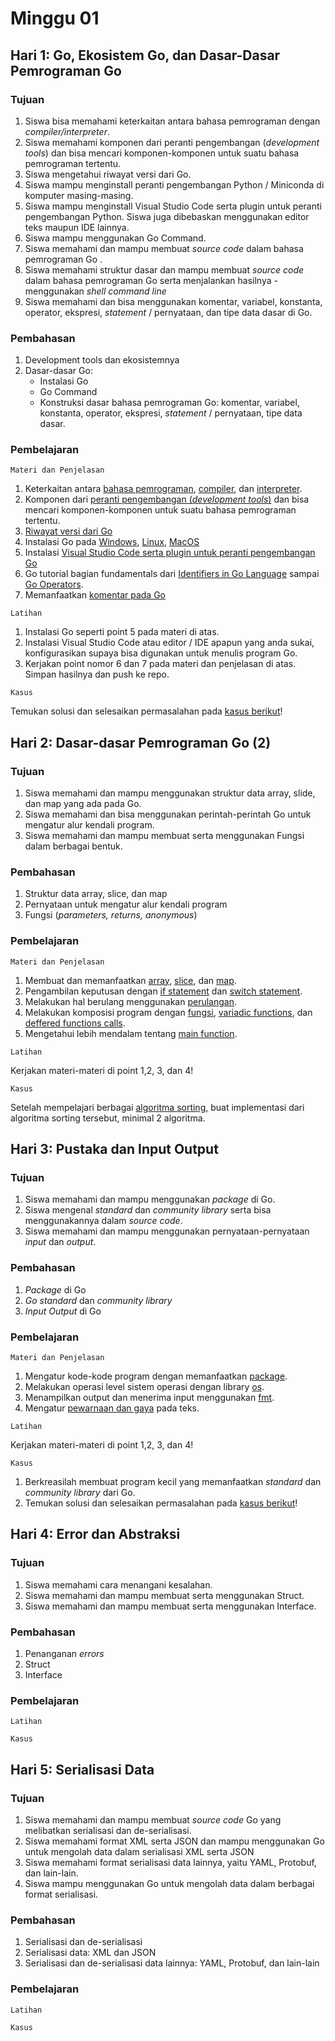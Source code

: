 # Minggu 01

## Hari 1: Go, Ekosistem Go, dan Dasar-Dasar Pemrograman Go
### Tujuan
1. Siswa bisa memahami keterkaitan antara bahasa pemrograman dengan *compiler/interpreter*.
2. Siswa memahami komponen dari peranti pengembangan (*development tools*) dan bisa mencari komponen-komponen untuk suatu bahasa pemrograman tertentu.
3. Siswa mengetahui riwayat versi dari Go.
4. Siswa mampu menginstall peranti pengembangan Python / Miniconda di komputer masing-masing.
5. Siswa mampu menginstall Visual Studio Code serta plugin untuk peranti pengembangan Python. Siswa juga dibebaskan menggunakan editor teks maupun IDE lainnya.
6. Siswa mampu menggunakan Go Command.
7. Siswa memahami dan mampu membuat *source code* dalam bahasa pemrograman Go . 
8. Siswa memahami struktur dasar dan mampu membuat *source code* dalam bahasa pemrograman Go serta menjalankan hasilnya - menggunakan *shell command line*
9. Siswa memahami dan bisa menggunakan komentar, variabel, konstanta, operator, ekspresi, *statement* / pernyataan, dan tipe data dasar di Go.

### Pembahasan
1. Development tools dan ekosistemnya
2. Dasar-dasar Go: 
    * Instalasi Go
    * Go Command
    * Konstruksi dasar bahasa pemrograman Go: komentar, variabel, konstanta, operator, ekspresi, *statement* / pernyataan, tipe data dasar. 

### Pembelajaran
```
Materi dan Penjelasan
```
1. Keterkaitan antara [bahasa pemrograman](https://en.wikipedia.org/wiki/Programming_language), [compiler](https://en.wikipedia.org/wiki/Compiler), dan [interpreter](https://en.wikipedia.org/wiki/Interpreter_(computing)).
2. Komponen dari [peranti pengembangan (*development tools*)](https://en.wikipedia.org/wiki/Programming_tool) dan bisa mencari komponen-komponen untuk suatu bahasa pemrograman tertentu.
3. [Riwayat versi dari Go](https://go.dev/doc/devel/release)
4. Instalasi Go pada [Windows](https://golangdocs.com/install-go-windows), [Linux](https://golangdocs.com/install-go-linux), [MacOS](https://golangdocs.com/install-go-mac-os)
5. Instalasi [Visual Studio Code serta plugin untuk peranti pengembangan Go](https://code.visualstudio.com/docs/languages/go)
6. Go tutorial bagian fundamentals dari [Identifiers in Go Language](https://www.geeksforgeeks.org/identifiers-in-go-language) sampai [Go Operators](https://www.geeksforgeeks.org/go-operators).
7. Memanfaatkan [komentar pada Go](https://www.digitalocean.com/community/tutorials/how-to-write-comments-in-go)

```
Latihan
```
1. Instalasi Go seperti point 5 pada materi di atas.
2. Instalasi Visual Studio Code atau editor / IDE apapun yang anda sukai, konfigurasikan supaya bisa digunakan untuk menulis program Go.
3. Kerjakan point nomor 6 dan 7 pada materi dan penjelasan di atas. Simpan hasilnya dan push ke repo.

```
Kasus
```
Temukan solusi dan selesaikan permasalahan pada [kasus berikut](../kasus/01-01.md)!

## Hari 2: Dasar-dasar Pemrograman Go (2)
### Tujuan
1. Siswa memahami dan mampu menggunakan struktur data array, slide, dan map yang ada pada Go.
2. Siswa memahami dan bisa menggunakan perintah-perintah Go untuk mengatur alur kendali program.
3. Siswa memahami dan mampu membuat serta menggunakan Fungsi dalam berbagai bentuk.

### Pembahasan
1. Struktur data array, slice, dan map
2. Pernyataan untuk mengatur alur kendali program
3. Fungsi (*parameters, returns, anonymous*)

### Pembelajaran
```
Materi dan Penjelasan
```
1. Membuat dan memanfaatkan [array](https://www.geeksforgeeks.org/arrays-in-go), [slice](https://www.geeksforgeeks.org/slices-in-golang), dan [map](https://yourbasic.org/golang/maps-explained/).
2. Pengambilan keputusan dengan [if statement](https://www.geeksforgeeks.org/go-decision-making-if-if-else-nested-if-if-else-if) dan [switch statement](https://www.geeksforgeeks.org/switch-statement-in-go).
3. Melakukan hal berulang menggunakan [perulangan](https://www.geeksforgeeks.org/loops-in-go-language).
4. Melakukan komposisi program dengan [fungsi](https://www.golangprograms.com/go-language/functions.html), [variadic functions](https://www.golangprograms.com/go-language/variadic-functions.html), dan [deffered functions calls](https://www.golangprograms.com/go-language/deferred-functions-calls.html).
5. Mengetahui lebih mendalam tentang [main function](https://www.geeksforgeeks.org/main-and-init-function-in-golang/).

```
Latihan
```
Kerjakan materi-materi di point 1,2, 3, dan 4!

```
Kasus
```
Setelah mempelajari berbagai [algoritma sorting](https://en.wikipedia.org/wiki/Sorting_algorithm), buat implementasi dari algoritma sorting tersebut, minimal 2 algoritma.

## Hari 3: Pustaka dan Input Output
### Tujuan
1. Siswa memahami dan mampu menggunakan *package* di Go.
2. Siswa mengenal *standard* dan *community library* serta bisa menggunakannya dalam *source code*.
3. Siswa memahami dan mampu menggunakan pernyataan-pernyataan *input* dan *output*.

### Pembahasan
1. *Package* di Go
2. *Go standard* dan *community library*
3. *Input Output* di Go

### Pembelajaran
```
Materi dan Penjelasan
```
1. Mengatur kode-kode program dengan memanfaatkan [package](https://www.callicoder.com/golang-packages/).
2. Melakukan operasi level sistem operasi dengan library [os](https://golangdocs.com/golang-os-package).
3. Menampilkan output dan menerima input menggunakan [fmt](https://www.geeksforgeeks.org/fmt-package-in-golang/).
4. Mengatur [pewarnaan dan gaya](https://github.com/i582/cfmt) pada teks.

```
Latihan
```
Kerjakan materi-materi di point 1,2, 3, dan 4!

```
Kasus
```
1. Berkreasilah membuat program kecil yang memanfaatkan *standard* dan *community library* dari Go.
2. Temukan solusi dan selesaikan permasalahan pada [kasus berikut](../kasus/01-03.md)! 

## Hari 4: Error dan Abstraksi
### Tujuan
1. Siswa memahami cara menangani kesalahan.
2. Siswa memahami dan mampu membuat serta menggunakan Struct.
3. Siswa memahami dan mampu membuat serta menggunakan Interface.

### Pembahasan
1. Penanganan *errors*
2. Struct
3. Interface

### Pembelajaran
```
Latihan
```

```
Kasus
```

## Hari 5: Serialisasi Data
### Tujuan
1. Siswa memahami dan mampu membuat *source code* Go  yang melibatkan serialisasi dan de-serialisasi. 
2. Siswa memahami format XML serta JSON dan mampu menggunakan Go untuk mengolah data dalam serialisasi XML serta JSON
3. Siswa memahami format serialisasi data lainnya, yaitu YAML, Protobuf, dan lain-lain. 
4. Siswa mampu menggunakan Go untuk mengolah data dalam berbagai format serialisasi.

### Pembahasan
1. Serialisasi dan de-serialisasi
2. Serialisasi data: XML dan JSON
3. Serialisasi dan de-serialisasi data lainnya: YAML, Protobuf, dan lain-lain

### Pembelajaran
```
Latihan
```

```
Kasus
```
